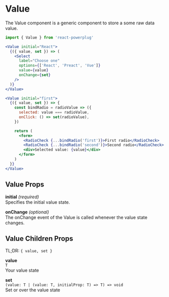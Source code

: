 # Value

The Value component is a generic component to store a some raw data value.

```js
import { Value } from 'react-powerplug'
```

```jsx
<Value initial="React">
  {({ value, set }) => (
    <Select
      label="Choose one"
      options={['React', 'Preact', 'Vue']}
      value={value}
      onChange={set}
    />
  )}
</Value>
```

```jsx
<Value initial="first">
  {({ value, set }) => {
    const bindRadio = radioValue => ({
      selected: value === radioValue,
      onClick: () => set(radioValue),
    })

    return (
      <form>
        <RadioCheck {...bindRadio('first')}>First radio</RadioCheck>
        <RadioCheck {...bindRadio('second')}>Second radio</RadioCheck>
        <div>Selected value: {value}</div>
      </form>
    )
  }}
</Value>
```

## Value Props

**initial** _(required)_  
Specifies the initial value state.

**onChange** _(optional)_  
The onChange event of the Value is called whenever the value state changes.

## Value Children Props

TL;DR: `{ value, set }`

**value**  
`T`  
Your value state

**set**  
`(value: T | (value: T, initialProp: T) => T) => void`  
Set or over the value state
